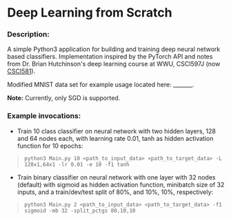 # Deep Learning from Scratch

### Description:
A simple Python3 application for building and training deep neural network based classifiers. Implementation inspired by the PyTorch API and notes from Dr. Brian Hutchinson's deep learning course at WWU, CSCI597J (now [CSCI581](https://catalog.wwu.edu/preview_course_nopop.php?catoid=16&coid=125176&)).

Modified MNIST data set for example usage located here: _______.

**Note:** Currently, only SGD is supported.

### Example invocations:

* Train 10 class classifier on neural network with two hidden layers, 128 and 64 nodes each, with learning rate 0.01, tanh as hidden activation function for 10 epochs:

> `python3 Main.py 10 <path_to_input_data> <path_to_target_data> -L 128x1,64x1 -lr 0.01 -e 10 -f1 tanh`

* Train binary classifier on neural network with one layer with 32 nodes (default) with sigmoid as hidden activation function, minibatch size of 32 inputs, and a train/dev/test split of 80%, and 10%, 10%, respectively:

> `python3 Main.py 2 <path_to_input_data> <path_to_target_data> -f1 sigmoid -mb 32 -split_pctgs 80,10,10`